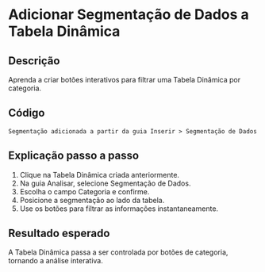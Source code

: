 # Adicionar Segmentação de Dados a Tabela Dinâmica

## Descrição
Aprenda a criar botões interativos para filtrar uma Tabela Dinâmica por categoria.

## Código
```text
Segmentação adicionada a partir da guia Inserir > Segmentação de Dados
```

## Explicação passo a passo
1. Clique na Tabela Dinâmica criada anteriormente.
2. Na guia Analisar, selecione Segmentação de Dados.
3. Escolha o campo Categoria e confirme.
4. Posicione a segmentação ao lado da tabela.
5. Use os botões para filtrar as informações instantaneamente.

## Resultado esperado
A Tabela Dinâmica passa a ser controlada por botões de categoria, tornando a análise interativa.
